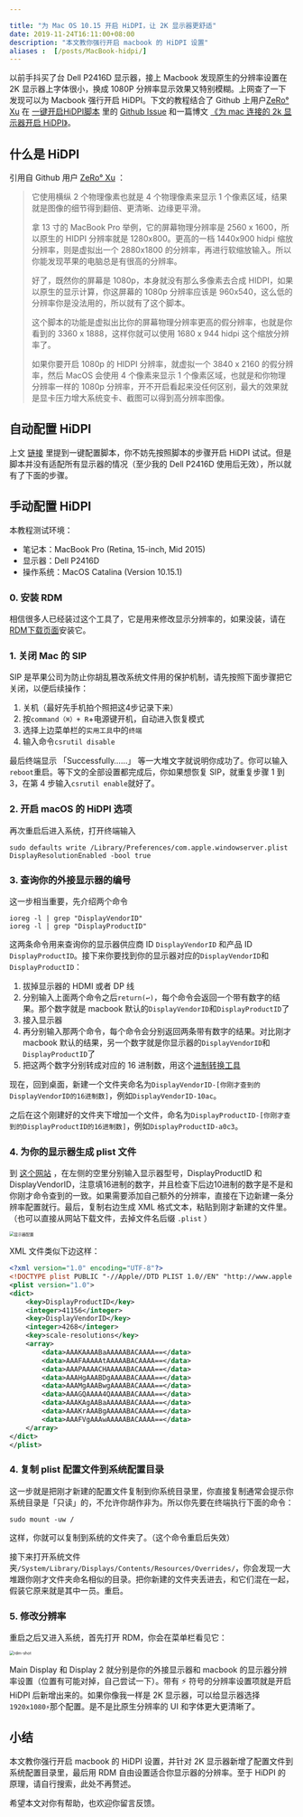 ```yaml
---

title: "为 Mac OS 10.15 开启 HiDPI，让 2K 显示器更舒适"
date: 2019-11-24T16:11:00+08:00
description: "本文教你强行开启 macbook 的 HiDPI 设置"
aliases :  [/posts/MacBook-hidpi/]
---
```


以前手抖买了台 Dell P2416D 显示器，接上 Macbook 发现原生的分辨率设置在 2K 显示器上字体很小，换成 1080P 分辨率显示效果又特别模糊。上网查了一下发现可以为 Macbook 强行开启 HiDPI。下文的教程结合了 Github 上用户[ZeRo° Xu](https://github.com/xzhih) 在 [一键开启HiDPI脚本](https://github.com/xzhih/one-key-hidpi) 里的 [Github Issue](https://github.com/syscl/Enable-HiDPI-OSX/issues/49) 和一篇博文 [《为 mac 连接的 2k 显示器开启 HiDPI》](https://www.smslit.top/2019/01/02/mac_hidpi/)。



## 什么是 HiDPI

引用自 Github 用户 [ZeRo° Xu](https://github.com/xzhih) ：

> 它使用横纵 2 个物理像素也就是 4 个物理像素来显示 1 个像素区域，结果就是图像的细节得到翻倍、更清晰、边缘更平滑。
>
> 拿 13 寸的 MacBook Pro 举例，它的屏幕物理分辨率是 2560 x 1600，所以原生的 HIDPI 分辨率就是 1280x800。更高的一档 1440x900 hidpi 缩放分辨率，则是虚拟出一个 2880x1800 的分辨率，再进行软缩放输入。所以你能发现苹果的电脑总是有很高的分辨率。
>
> 好了，既然你的屏幕是 1080p，本身就没有那么多像素去合成 HIDPI，如果以原生的显示计算，你这屏幕的 1080p 分辨率应该是 960x540，这么低的分辨率你是没法用的，所以就有了这个脚本。
>
> 这个脚本的功能是虚拟出比你的屏幕物理分辨率更高的假分辨率，也就是你看到的 3360 x 1888，这样你就可以使用 1680 x 944 hidpi 这个缩放分辨率了。
>
> 如果你要开启 1080p 的 HIDPI 分辨率，就虚拟一个 3840 x 2160 的假分辨率，然后 MacOS 会使用 4 个像素来显示 1 个像素区域，也就是和你物理分辨率一样的 1080p 分辨率，开不开启看起来没任何区别，最大的效果就是显卡压力增大系统变卡、截图可以得到高分辨率图像。

## 自动配置 HiDPI

上文 [链接](https://github.com/xzhih/one-key-hidpi) 里提到一键配置脚本，你不妨先按照脚本的步骤开启 HiDPI 试试。但是脚本并没有适配所有显示器的情况（至少我的 Dell P2416D 使用后无效），所以就有了下面的步骤。

## 手动配置 HiDPI

本教程测试环境：

- 笔记本：MacBook Pro (Retina, 15-inch, Mid 2015)
- 显示器：Dell P2416D
- 操作系统：MacOS Catalina (Version 10.15.1)

### 0. 安装 RDM

相信很多人已经装过这个工具了，它是用来修改显示分辨率的，如果没装，请在[RDM下载页面](https://avi.alkalay.net/software/RDM/)安装它。

### 1. 关闭 Mac 的 SIP

SIP 是苹果公司为防止你胡乱篡改系统文件用的保护机制，请先按照下面步骤把它关闭，以便后续操作：

1. 关机（最好先手机拍个照把这4步记录下来）
2. 按`command（⌘）+ R`+电源键开机，自动进入恢复模式
3. 选择上边菜单栏的`实用工具`中的`终端`
4. 输入命令`csrutil disable`

最后终端显示 「Successfully……」 等一大堆文字就说明你成功了。你可以输入`reboot`重启。等下文的全部设置都完成后，你如果想恢复 SIP，就重复步骤 1 到 3，在第 4 步输入`csrutil enable`就好了。

### 2. 开启 macOS 的 HiDPI 选项

再次重启后进入系统，打开终端输入

```
sudo defaults write /Library/Preferences/com.apple.windowserver.plist DisplayResolutionEnabled -bool true
```

### 3. 查询你的外接显示器的编号

这一步相当重要，先介绍两个命令

```
ioreg -l | grep "DisplayVendorID"
ioreg -l | grep "DisplayProductID"
```

这两条命令用来查询你的显示器供应商 ID `DisplayVendorID` 和产品 ID `DisplayProductID`。接下来你要找到你的显示器对应的`DisplayVendorID`和`DisplayProductID`：

1. 拔掉显示器的 HDMI 或者 DP 线
2. 分别输入上面两个命令之后`return(↩)`，每个命令会返回一个带有数字的结果。那个数字就是 macbook 默认的`DisplayVendorID`和`DisplayProductID`了
3. 接入显示器
4. 再分别输入那两个命令，每个命令会分别返回两条带有数字的结果。对比刚才 macbook 默认的结果，另一个数字就是你显示器的`DisplayVendorID`和`DisplayProductID`了
5. 把这两个数字分别转成对应的 16 进制数，用这个[进制转换工具](https://tool.oschina.net/hexconvert)

现在，回到桌面，新建一个文件夹命名为`DisplayVendorID-[你刚才查到的DisplayVendorID的16进制数]`，例如`DisplayVendorID-10ac`。

之后在这个刚建好的文件夹下增加一个文件，命名为`DisplayProductID-[你刚才查到的DisplayProductID的16进制数]`，例如`DisplayProductID-a0c3`。

### 4. 为你的显示器生成 plist 文件

到 [这个网站](https://comsysto.github.io/Display-Override-PropertyList-File-Parser-and-Generator-with-HiDPI-Support-For-Scaled-Resolutions/) ，在左侧的空里分别输入显示器型号，DisplayProductID 和 DisplayVendorID，注意填16进制的数字，并且检查下后边10进制的数字是不是和你刚才命令查到的一致。如果需要添加自己额外的分辨率，直接在下边新建一条分辨率配置就行。最后，复制右边生成 XML 格式文本，粘贴到刚才新建的文件里。（也可以直接从网站下载文件，去掉文件名后缀 `.plist` ）

<img src="https://tva1.sinaimg.cn/large/006y8mN6ly1g9bg60hippj30nm0rqwha.jpg" alt="显示器配置" style="zoom:50%;" />

XML 文件类似下边这样：

```xml
<?xml version="1.0" encoding="UTF-8"?>
<!DOCTYPE plist PUBLIC "-//Apple//DTD PLIST 1.0//EN" "http://www.apple.com/DTDs/PropertyList-1.0.dtd">
<plist version="1.0">
<dict>
    <key>DisplayProductID</key>
    <integer>41156</integer>
    <key>DisplayVendorID</key>
    <integer>4268</integer>
    <key>scale-resolutions</key>
    <array>
        <data>AAAKAAAABaAAAAABACAAAA==</data>
        <data>AAAFAAAAAtAAAAABACAAAA==</data>
        <data>AAAPAAAACHAAAAABACAAAA==</data>
        <data>AAAHgAAABDgAAAABACAAAA==</data>
        <data>AAAMgAAABwgAAAABACAAAA==</data>
        <data>AAAGQAAAA4QAAAABACAAAA==</data>
        <data>AAAKAgAABaAAAAABACAAAA==</data>
        <data>AAAKrAAABgAAAAABACAAAA==</data>
        <data>AAAFVgAAAwAAAAABACAAAA==</data>
    </array>
</dict>
</plist>
```

### 4. 复制 plist 配置文件到系统配置目录

这一步就是把刚才新建的配置文件复制到你系统目录里，你直接复制通常会提示你系统目录是「只读」的，不允许你胡作非为。所以你先要在终端执行下面的命令：

```shell
sudo mount -uw /
```

这样，你就可以复制到系统的文件夹了。（这个命令重启后失效）

接下来打开系统文件夹`/System/Library/Displays/Contents/Resources/Overrides/`，你会发现一大堆跟你刚才文件夹命名相似的目录。把你新建的文件夹丢进去，和它们混在一起，假装它原来就是其中一员。重启。

### 5. 修改分辨率

重启之后又进入系统，首先打开 RDM，你会在菜单栏看见它：

<img src="https://tva1.sinaimg.cn/large/006y8mN6gy1g995pjfs3aj30io0h4gz1.jpg" alt="rdm-shot" style="zoom:50%;" />

Main Display 和 Display 2 就分别是你的外接显示器和 macbook 的显示器分辨率设置（位置有可能对掉，自己尝试一下）。带有 ⚡️ 符号的分辨率设置项就是开启 HiDPI 后新增出来的。如果你像我一样是 2K 显示器，可以给显示器选择`1920x1080⚡️`那个配置。是不是比原生分辨率的 UI 和字体更大更清晰了。

## 小结

本文教你强行开启 macbook 的 HiDPI 设置，并针对 2K 显示器新增了配置文件到系统配置目录里，最后用 RDM 自由设置适合你显示器的分辨率。至于 HiDPI 的原理，请自行搜索，此处不再赘述。

希望本文对你有帮助，也欢迎你留言反馈。